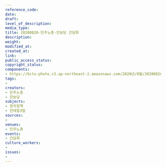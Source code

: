 ```yaml
---
reference_code: 
date: 
draft: 
level_of_description: 
media_type: 
title: 20200826-민주노총-진보당 간담회
description: 
weight: 
modified_at: 
created_at: 
link: 
public_access_status: 
copyright_status: 
components:
- https://kctu-photo.s3.ap-northeast-2.amazonaws.com/2020년/8월/20200826-민주노총-진보당+간담회/_W1D6592.jpg
tags:
- 
creators:
- 민주노총
- 진보당
subjects:
- 정치정책
- 전태일3법
sources:
- 
venues:
- 민주노총
events:
- 간담회
culture_workers:
- 
issues:
- 
---
```

